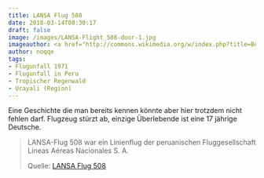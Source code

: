 ```yaml
---
title: LANSA Flug 508
date: 2018-03-14T08:30:17
draft: false
image: /images/LANSA-Flight_508-door-1.jpg
imageauthor: <a href="http://commons.wikimedia.org/w/index.php?title=Benutzer:Schoenitzer&amp;action=edit&amp;redlink=1" class="new" title="Benutzer:Schoenitzer (page does not exist)">Benutzer:Schoenitzer</a>
author: noqqe
tags:
- Flugunfall 1971
- Flugunfall in Peru
- Tropischer Regenwald
- Ucayali (Region)
---
```


Eine Geschichte die man bereits kennen könnte aber hier trotzdem nicht fehlen
darf. Flugzeug stürzt ab, einzige Überlebende ist eine 17 jährige Deutsche.

> LANSA-Flug 508 war ein Linienflug der peruanischen Fluggesellschaft Líneas
> Aéreas Nacionales S. A.
>
> Quelle: [LANSA Flug 508](https://de.wikipedia.org/wiki/LANSA-Flug_508)
